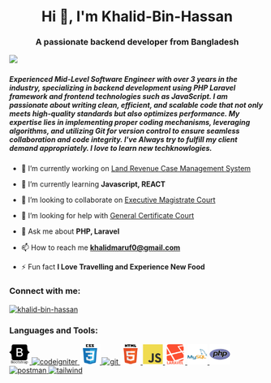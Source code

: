<h1 align="center">Hi 👋, I'm Khalid-Bin-Hassan</h1>
<h3 align="center">A passionate backend developer from Bangladesh</h3>

![ ](https://media.licdn.com/dms/image/D5616AQFUE4WUbuv-zg/profile-displaybackgroundimage-shrink_350_1400/0/1698658648842?e=1704326400&v=beta&t=nXyWZn4i7hJH2pmWaKfs0tOvbyDcUxGT-B-Zc5dtHjA)








<h5 align="left">Experienced Mid-Level Software Engineer with over 3 years in the industry, specializing in backend development using PHP Laravel framework and frontend technologies such as JavaScript. I am passionate about writing clean, efficient, and scalable code that not only meets high-quality standards but also optimizes performance. My expertise lies in implementing proper coding mechanisms, leveraging algorithms, and utilizing Git for version control to ensure seamless collaboration and code integrity. I've Always try to fulfill my client demand appropriately. I love to learn new techknowlogies.</h5>

- 🔭 I’m currently working on [Land Revenue Case Management System](https://case.gov.bd/)

- 🌱 I’m currently learning **Javascript, REACT**

- 👯 I’m looking to collaborate on [Executive Magistrate Court](https://emc.ecourt.gov.bd/)

- 🤝 I’m looking for help with [General Certificate Court](https://gcc.ecourt.gov.bd/)

- 💬 Ask me about **PHP, Laravel**

- 📫 How to reach me **khalidmaruf0@gmail.com**

- ⚡ Fun fact **I Love Travelling and Experience New Food**

<h3 align="left">Connect with me:</h3>
<p align="left">
<a href="https://linkedin.com/in/khalid-bin-hassan" target="blank"><img align="center" src="https://raw.githubusercontent.com/rahuldkjain/github-profile-readme-generator/master/src/images/icons/Social/linked-in-alt.svg" alt="khalid-bin-hassan" height="30" width="40" /></a>
</p>

<h3 align="left">Languages and Tools:</h3>
<p align="left"> <a href="https://getbootstrap.com" target="_blank" rel="noreferrer"> <img src="https://raw.githubusercontent.com/devicons/devicon/master/icons/bootstrap/bootstrap-plain-wordmark.svg" alt="bootstrap" width="40" height="40"/> </a> <a href="https://codeigniter.com" target="_blank" rel="noreferrer"> <img src="https://cdn.worldvectorlogo.com/logos/codeigniter.svg" alt="codeigniter" width="40" height="40"/> </a> <a href="https://www.w3schools.com/css/" target="_blank" rel="noreferrer"> <img src="https://raw.githubusercontent.com/devicons/devicon/master/icons/css3/css3-original-wordmark.svg" alt="css3" width="40" height="40"/> </a> <a href="https://git-scm.com/" target="_blank" rel="noreferrer"> <img src="https://www.vectorlogo.zone/logos/git-scm/git-scm-icon.svg" alt="git" width="40" height="40"/> </a> <a href="https://www.w3.org/html/" target="_blank" rel="noreferrer"> <img src="https://raw.githubusercontent.com/devicons/devicon/master/icons/html5/html5-original-wordmark.svg" alt="html5" width="40" height="40"/> </a> <a href="https://developer.mozilla.org/en-US/docs/Web/JavaScript" target="_blank" rel="noreferrer"> <img src="https://raw.githubusercontent.com/devicons/devicon/master/icons/javascript/javascript-original.svg" alt="javascript" width="40" height="40"/> </a> <a href="https://laravel.com/" target="_blank" rel="noreferrer"> <img src="https://raw.githubusercontent.com/devicons/devicon/master/icons/laravel/laravel-plain-wordmark.svg" alt="laravel" width="40" height="40"/> </a> <a href="https://www.mysql.com/" target="_blank" rel="noreferrer"> <img src="https://raw.githubusercontent.com/devicons/devicon/master/icons/mysql/mysql-original-wordmark.svg" alt="mysql" width="40" height="40"/> </a> <a href="https://www.php.net" target="_blank" rel="noreferrer"> <img src="https://raw.githubusercontent.com/devicons/devicon/master/icons/php/php-original.svg" alt="php" width="40" height="40"/> </a> <a href="https://postman.com" target="_blank" rel="noreferrer"> <img src="https://www.vectorlogo.zone/logos/getpostman/getpostman-icon.svg" alt="postman" width="40" height="40"/> </a> <a href="https://tailwindcss.com/" target="_blank" rel="noreferrer"> <img src="https://www.vectorlogo.zone/logos/tailwindcss/tailwindcss-icon.svg" alt="tailwind" width="40" height="40"/> </a> </p>

